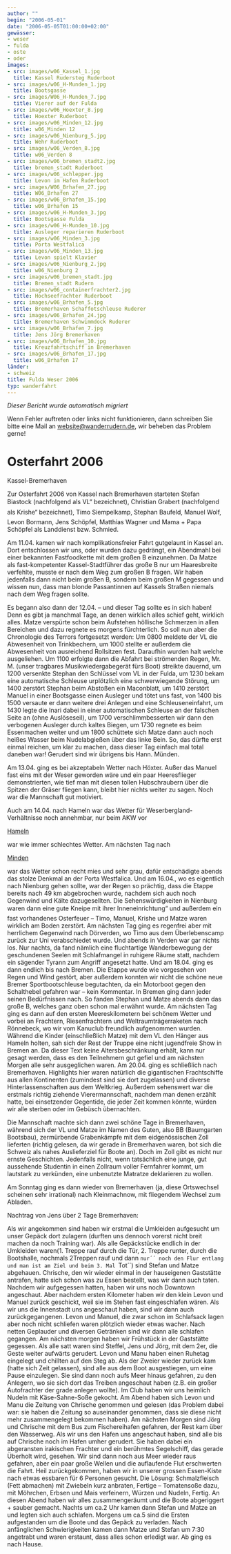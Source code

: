 ```yaml
---
author: ""
begin: "2006-05-01"
date: "2006-05-05T01:00:00+02:00"
gewässer:
- weser
- fulda
- oste
- oder
images:
- src: images/w06_Kassel_1.jpg
  title: Kassel Rudersteg Ruderboot
- src: images/w06_H-Munden_1.jpg
  title: Bootsgasse
- src: images/W06_H-Munden_7.jpg
  title: Vierer auf der Fulda
- src: images/w06_Hoexter_8.jpg
  title: Hoexter Ruderboot
- src: images/w06_Minden_12.jpg
  title: w06_Minden 12
- src: images/w06_Nienburg_5.jpg
  title: Wehr Ruderboot
- src: images/w06_Verden_8.jpg
  title: w06_Verden 8
- src: images/w06_bremen_stadt2.jpg
  title: bremen_stadt Ruderboot
- src: images/w06_schlepper.jpg
  title: Levon im Hafen Ruderboot
- src: images/W06_Brhafen_27.jpg
  title: W06_Brhafen 27
- src: images/w06_Brhafen_15.jpg
  title: w06_Brhafen 15
- src: images/w06_H-Munden_3.jpg
  title: Bootsgasse Fulda
- src: images/w06_H-Munden_10.jpg
  title: Ausleger reparieren Ruderboot
- src: images/w06_Minden_3.jpg
  title: Porta Westfalica
- src: images/w06_Minden_13.jpg
  title: Levon spielt Klavier
- src: images/w06_Nienburg_2.jpg
  title: w06_Nienburg 2
- src: images/w06_bremen_stadt.jpg
  title: Bremen_stadt Rudern
- src: images/w06_containerfrachter2.jpg
  title: Hochseefrachter Ruderboot
- src: images/w06_Brhafen_5.jpg
  title: Bremerhaven Schaffotschleuse Ruderer
- src: images/w06_Brhafen_24.jpg
  title: Bremerhaven Schwimmdock Ruderer
- src: images/w06_Brhafen_7.jpg
  title: Jens Jörg Bremerhaven
- src: images/w06_Brhafen_10.jpg
  title: Kreuzfahrtschiff in Bremerhaven
- src: images/w06_Brhafen_17.jpg
  title: w06_Brhafen 17
länder:
- schweiz
title: Fulda Weser 2006
typ: wanderfahrt
---
```



*Dieser Bericht wurde automatisch migriert*

Wenn Fehler auftreten oder links nicht funktionieren, dann schreiben Sie bitte eine Mail an website@wanderrudern.de, wir beheben das Problem gerne!



# Osterfahrt 2006


Kassel-Bremerhaven

Zur Osterfahrt 2006 von Kassel nach Bremerhaven starteten Stefan Biastock (nachfolgend als VL“ bezeichnet), Christian Grabert (nachfolgend als Krishe“ bezeichnet), Timo Siempelkamp, Stephan Baufeld, Manuel Wolf, Levon Bormann, Jens Schöpfel, Matthias Wagner und Mama + Papa Schöpfel als Landdienst bzw. Schmied.

Am 11.04. kamen wir nach komplikationsfreier Fahrt gutgelaunt in Kassel an. Dort entschlossen wir uns, oder wurden dazu gedrängt, ein Abendmahl bei einer bekannten Fastfoodkette mit dem großen B einzunehmen. Da Matze als fast-kompetenter Kassel-Stadtführer das große B nur um Haaresbreite verfehlte, musste er nach dem Weg zum großen B fragen. Wir haben jedenfalls dann nicht beim großen B, sondern beim großen M gegessen und wissen nun, dass man blonde Passantinnen auf Kassels Straßen niemals nach dem Weg fragen sollte.

Es begann also dann der 12.04. – und dieser Tag sollte es in sich haben! Denn es gibt ja manchmal Tage, an denen wirklich alles schief geht, wirklich alles. Matze verspürte schon beim Aufstehen höllische Schmerzen in allen Bereichen und dazu regnete es morgens fürchterlich. So soll nun aber die Chronologie des Terrors fortgesetzt werden: Um 0800 meldete der VL die Abwesenheit von Trinkbechern, um 1000 stellte er außerdem die Abwesenheit von ausreichend Rollsitzen fest. Daraufhin wurden halt welche ausgeliehen. Um 1100 erfolgte dann die Abfahrt bei strömenden Regen, Mr. M. (unser tragbares Musikwiedergabegerät fürs Boot) streikte dauernd, um 1200 versenkte Stephan den Schlüssel vom VL in der Fulda, um 1230 bekam eine automatische Schleuse urplötzlich eine schwerwiegende Störung, um 1400 zerstört Stephan beim Abstoßen ein Maconblatt, um 1410 zerstört Manuel in einer Bootsgasse einen Ausleger und tötet uns fast, von 1400 bis 1500 versaute er dann weitere drei Anlegen und eine Schleuseneinfahrt, um 1430 legte die Inari dabei in einer automatischen Schleuse an der falschen Seite an (ohne Auslöseseil), um 1700 verschlimmbesserten wir dann den verbogenen Ausleger durch kaltes Biegen, um 1730 regnete es beim Essenmachen weiter und um 1800 schüttete sich Matze dann auch noch heißes Wasser beim Nudelabgießen über das linke Bein. So, das dürfte erst einmal reichen, um klar zu machen, dass dieser Tag einfach mal total daneben war! Gerudert sind wir übrigens bis Hann. Münden.

Am 13.04. ging es bei akzeptabeln Wetter nach Höxter. Außer das Manuel fast eins mit der Weser geworden wäre und ein paar Heeresflieger demonstrierten, wie tief man mit diesen tollen Hubschraubern über die Spitzen der Gräser fliegen kann, bleibt hier nichts weiter zu sagen. Noch war die Mannschaft gut motiviert.

Auch am 14.04. nach Hameln war das Wetter für Weserbergland-Verhältnisse noch annehmbar, nur beim AKW vor

[Hameln](/berichte/2006/hameln06)

war wie immer schlechtes Wetter. Am nächsten Tag nach

[Minden](/berichte/2006/minden06)

war das Wetter schon recht mies und sehr grau, dafür entschädigte abends das stolze Denkmal an der Porta Westfalica. Und am 16.04., wo es eigentlich nach Nienburg gehen sollte, war der Regen so prächtig, dass die Etappe bereits nach 49 km abgebrochen wurde, nachdem sich auch noch Gegenwind und Kälte dazugesellten. Die Sehenswürdigkeiten in Nienburg waren dann eine gute Kneipe mit ihrer Inneneinrichtung“ und außerdem ein fast vorhandenes Osterfeuer – Timo, Manuel, Krishe und Matze waren wirklich am Boden zerstört. Am nächsten Tag ging es regenfrei aber mit herrlichem Gegenwind nach Dörverden, wo Timo aus dem Überlebenscamp zurück zur Uni verabschiedet wurde. Und abends in Verden war gar nichts los. Nur nachts, da fand nämlich eine fluchtartige Wanderbewegung der geschundenen Seelen mit Schlafmangel in ruhigere Räume statt, nachdem ein sägender Tyrann zum Angriff angesetzt hatte. Und am 18.04. ging es dann endlich bis nach Bremen. Die Etappe wurde wie vorgesehen von Regen und Wind gestört, aber außerdem konnten wir nicht die schöne neue Bremer Sportbootschleuse begutachten, da ein Motorboot gegen den Schalthebel gefahren war – kein Kommentar. In Bremen ging dann jeder seinen Bedürfnissen nach. So fanden Stephan und Matze abends dann das große B, welches ganz oben schon mal erwähnt wurde. Am nächsten Tag ging es dann auf den ersten Meereskilometern bei schönem Wetter und vorbei an Frachtern, Riesenfrachtern und Weltraumträgerraketen nach Rönnebeck, wo wir vom Kanuclub freundlich aufgenommen wurden. Während die Kinder (einschließlich Matze) mit dem VL den Hänger aus Hameln holten, sah sich der Rest der Truppe eine nicht jugendfreie Show in Bremen an. Da dieser Text keine Altersbeschränkung erhält, kann nur gesagt werden, dass es den Teilnehmern gut gefiel und am nächsten Morgen alle sehr ausgeglichen waren. Am 20.04. ging es schließlich nach Bremerhaven. Highlights hier waren natürlich die gigantischen Frachtschiffe aus allen Kontinenten (zumindest sind sie dort zugelassen) und diverse Hinterlassenschaften aus dem Weltkrieg. Außerdem sehenswert war die erstmals richtig ziehende Vierermannschaft, nachdem man denen erzählt hatte, bei einsetzender Gegentide, die jeder Zeit kommen könnte, würden wir alle sterben oder im Gebüsch übernachten.

Die Mannschaft machte sich dann zwei schöne Tage in Bremerhaven, während sich der VL und Matze im Namen des Guten, also BB (Baumgarten Bootsbau), zermürbende Grabenkämpfe mit dem eidgenössischen Zoll lieferten (richtig gelesen, da wir gerade in Bremerhaven waren, bot sich die Schweiz als nahes Auslieferziel für Boote an). Doch im Zoll gibt es nicht nur ernste Geschichten. Jedenfalls nicht, wenn tatsächlich eine junge, gut aussehende Studentin in einen Zollraum voller Fernfahrer kommt, um lautstark zu verkünden, eine unbenutzte Matratze deklarieren zu wollen.

Am Sonntag ging es dann wieder von Bremerhaven (ja, diese Ortswechsel scheinen sehr irrational) nach Kleinmachnow, mit fliegendem Wechsel zum Abladen.

Nachtrag von Jens über 2 Tage Bremerhaven:

Als wir angekommen sind haben wir erstmal die Umkleiden aufgesucht um unser Gepäck dort zulagern (durften uns dennoch vorerst nicht breit machen da noch Training war). Als alle Gepäckstücke endlich in der Umkleiden waren(1. Treppe rauf durch die Tür, 2. Treppe runter, durch die Bootshalle, nochmals 2Treppen rauf und dann ``nur´´ noch den Flur entlang und man ist am Ziel und beim 3. Mal ``Tot´´) sind Stefan und Matze abgehauen. Chrische, den wir wieder einmal in der hauseigenen Gaststätte antrafen, hatte sich schon was zu Essen bestellt, was wir dann auch taten. Nachdem wir aufgegessen hatten, haben wir uns noch Downtown angeschaut. Aber nachdem ersten Kilometer haben wir den klein Levon und Manuel zurück geschickt, weil sie im Stehen fast eingeschlafen wären. Als wir uns die Innenstadt uns angeschaut haben, sind wir dann auch zurückgegangenen. Levon und Manuel, die zwar schon im Schlafsack lagen aber noch nicht schliefen waren plötzlich wieder etwas wacher. Nach netten Geplauder und diversen Getränken sind wir dann alle schlafen gegangen. Am nächsten morgen haben wir Frühstück in der Gaststätte gegessen. Als alle satt waren sind Steffel, Jens und Jörg, mit dem 2er, die Geste weiter aufwärts gerudert. Levon und Manu haben einen Ruhetag eingelegt und chillten auf den Steg ab. Als der Zweier wieder zurück kam (hatte sich Zeit gelassen), sind alle aus dem Boot ausgestiegen, um eine Pause einzulegen. Sie sind dann noch aufs Meer hinaus gefahren, zu den Anlegern, wo sie sich dort das Treiben angeschaut haben (z.B. ein großer Autofrachter der grade anlegen wollte). Im Club haben wir uns heimlich Nudeln mit Käse-Sahne-Soße gekocht. Am Abend haben sich Levon und Manu die Zeitung von Chrische genommen und gelesen (das Problem dabei war: sie haben die Zeitung so auseinander genommen, dass sie diese nicht mehr zusammengelegt bekommen haben). Am nächsten Morgen sind Jörg und Chrische mit dem Bus zum Fischereihafen gefahren, der Rest kam über den Wasserweg. Als wir uns den Hafen uns angeschaut haben, sind alle bis auf Chrische noch im Hafen umher gerudert. Sie haben dabei ein abgeransten irakischen Frachter und ein berühmtes Segelschiff, das gerade Überholt wird, gesehen. Wir sind dann noch aus Meer wieder raus gefahren, aber ein paar große Wellen und die auflaufende Flut erschwerten die Fahrt. Heil zurückgekommen, haben wir in unserer grossen Essen-Kiste nach etwas essbaren für 6 Personen gesucht. Die Lösung: Schmalzfleisch (Fett abmachen) mit Zwiebeln kurz anbraten, Fertige – Tomatensoße dazu, mit Möhrchen, Erbsen und Mais verfeinern, Würzen und Nudeln, Fertig. An diesen Abend haben wir alles zusammengeräumt und die Boote abgeriggert + sauber gemacht. Nachts um ca.2 Uhr kamen dann Stefan und Matze an und legten sich auch schlafen. Morgens um ca.5 sind die Ersten aufgestanden um die Boote und das Gepäck zu verladen. Nach anfänglichen Schwierigkeiten kamen dann Matze und Stefan um 7:30 angetrabt und waren erstaunt, dass alles schon erledigt war. Ab ging es nach Hause.